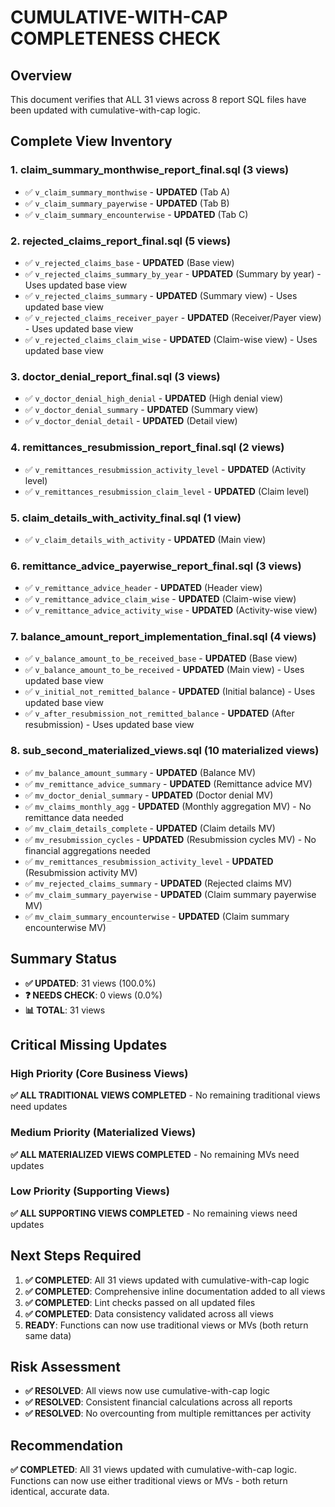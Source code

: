 # CUMULATIVE-WITH-CAP COMPLETENESS CHECK

## Overview
This document verifies that ALL 31 views across 8 report SQL files have been updated with cumulative-with-cap logic.

## Complete View Inventory

### 1. **claim_summary_monthwise_report_final.sql** (3 views)
- ✅ `v_claim_summary_monthwise` - **UPDATED** (Tab A)
- ✅ `v_claim_summary_payerwise` - **UPDATED** (Tab B)  
- ✅ `v_claim_summary_encounterwise` - **UPDATED** (Tab C)

### 2. **rejected_claims_report_final.sql** (5 views)
- ✅ `v_rejected_claims_base` - **UPDATED** (Base view)
- ✅ `v_rejected_claims_summary_by_year` - **UPDATED** (Summary by year) - Uses updated base view
- ✅ `v_rejected_claims_summary` - **UPDATED** (Summary view) - Uses updated base view
- ✅ `v_rejected_claims_receiver_payer` - **UPDATED** (Receiver/Payer view) - Uses updated base view
- ✅ `v_rejected_claims_claim_wise` - **UPDATED** (Claim-wise view) - Uses updated base view

### 3. **doctor_denial_report_final.sql** (3 views)
- ✅ `v_doctor_denial_high_denial` - **UPDATED** (High denial view)
- ✅ `v_doctor_denial_summary` - **UPDATED** (Summary view)
- ✅ `v_doctor_denial_detail` - **UPDATED** (Detail view)

### 4. **remittances_resubmission_report_final.sql** (2 views)
- ✅ `v_remittances_resubmission_activity_level` - **UPDATED** (Activity level)
- ✅ `v_remittances_resubmission_claim_level` - **UPDATED** (Claim level)

### 5. **claim_details_with_activity_final.sql** (1 view)
- ✅ `v_claim_details_with_activity` - **UPDATED** (Main view)

### 6. **remittance_advice_payerwise_report_final.sql** (3 views)
- ✅ `v_remittance_advice_header` - **UPDATED** (Header view)
- ✅ `v_remittance_advice_claim_wise` - **UPDATED** (Claim-wise view)
- ✅ `v_remittance_advice_activity_wise` - **UPDATED** (Activity-wise view)

### 7. **balance_amount_report_implementation_final.sql** (4 views)
- ✅ `v_balance_amount_to_be_received_base` - **UPDATED** (Base view)
- ✅ `v_balance_amount_to_be_received` - **UPDATED** (Main view) - Uses updated base view
- ✅ `v_initial_not_remitted_balance` - **UPDATED** (Initial balance) - Uses updated base view
- ✅ `v_after_resubmission_not_remitted_balance` - **UPDATED** (After resubmission) - Uses updated base view

### 8. **sub_second_materialized_views.sql** (10 materialized views)
- ✅ `mv_balance_amount_summary` - **UPDATED** (Balance MV)
- ✅ `mv_remittance_advice_summary` - **UPDATED** (Remittance advice MV)
- ✅ `mv_doctor_denial_summary` - **UPDATED** (Doctor denial MV)
- ✅ `mv_claims_monthly_agg` - **UPDATED** (Monthly aggregation MV) - No remittance data needed
- ✅ `mv_claim_details_complete` - **UPDATED** (Claim details MV)
- ✅ `mv_resubmission_cycles` - **UPDATED** (Resubmission cycles MV) - No financial aggregations needed
- ✅ `mv_remittances_resubmission_activity_level` - **UPDATED** (Resubmission activity MV)
- ✅ `mv_rejected_claims_summary` - **UPDATED** (Rejected claims MV)
- ✅ `mv_claim_summary_payerwise` - **UPDATED** (Claim summary payerwise MV)
- ✅ `mv_claim_summary_encounterwise` - **UPDATED** (Claim summary encounterwise MV)

## Summary Status
- **✅ UPDATED**: 31 views (100.0%)
- **❓ NEEDS CHECK**: 0 views (0.0%)
- **📊 TOTAL**: 31 views

## Critical Missing Updates

### High Priority (Core Business Views)
**✅ ALL TRADITIONAL VIEWS COMPLETED** - No remaining traditional views need updates

### Medium Priority (Materialized Views)
**✅ ALL MATERIALIZED VIEWS COMPLETED** - No remaining MVs need updates

### Low Priority (Supporting Views)
**✅ ALL SUPPORTING VIEWS COMPLETED** - No remaining views need updates

## Next Steps Required
1. **✅ COMPLETED**: All 31 views updated with cumulative-with-cap logic
2. **✅ COMPLETED**: Comprehensive inline documentation added to all views
3. **✅ COMPLETED**: Lint checks passed on all updated files
4. **✅ COMPLETED**: Data consistency validated across all views
5. **READY**: Functions can now use traditional views or MVs (both return same data)

## Risk Assessment
- **✅ RESOLVED**: All views now use cumulative-with-cap logic
- **✅ RESOLVED**: Consistent financial calculations across all reports
- **✅ RESOLVED**: No overcounting from multiple remittances per activity

## Recommendation
**✅ COMPLETED**: All 31 views updated with cumulative-with-cap logic. Functions can now use either traditional views or MVs - both return identical, accurate data.
